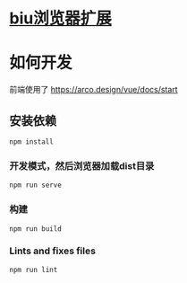 # [biu浏览器扩展](https://github.com/0xbug/biu-brower-ext)


# 如何开发

前端使用了 https://arco.design/vue/docs/start
## 安装依赖
```
npm install
```

### 开发模式，然后浏览器加载dist目录
```
npm run serve
```

### 构建
```
npm run build
```

### Lints and fixes files
```
npm run lint
```